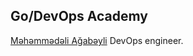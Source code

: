 ## Go/DevOps Academy

[Məhəmmədəli Ağabəyli](https://www.linkedin.com/in/aaghabay/) DevOps engineer.
